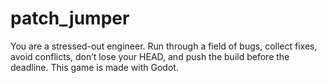 # patch_jumper
You are a stressed-out engineer. Run through a field of bugs, collect fixes, avoid conflicts, don’t lose your HEAD, and push the build before the deadline. This game is made with Godot.
